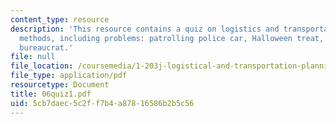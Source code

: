 ```yaml
---
content_type: resource
description: 'This resource contains a quiz on logistics and transportation planning
  methods, including problems: patrolling police car, Halloween treat, and strange
  bureaucrat.'
file: null
file_location: /coursemedia/1-203j-logistical-and-transportation-planning-methods-fall-2006/5cb7daec5c2ff7b4a87816586b2b5c56_06quiz1.pdf
file_type: application/pdf
resourcetype: Document
title: 06quiz1.pdf
uid: 5cb7daec-5c2f-f7b4-a878-16586b2b5c56
---
```


